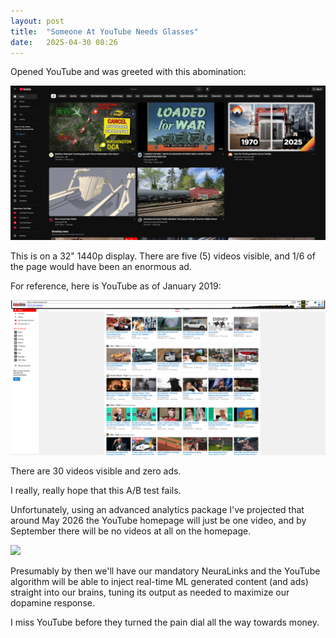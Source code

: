 ```yaml
---
layout: post
title:  "Someone At YouTube Needs Glasses"
date:   2025-04-30 08:26
---
```


Opened YouTube and was greeted with this abomination:

<img src="/assets/posts/2025-04-30-someone-at-youtube-needs-glasses/abomination.png">

This is on a 32" 1440p display. There are five (5) videos visible, and 1/6 of 
the page would have been an enormous ad.

For reference, here is YouTube as of January 2019:

<img src="/assets/posts/2025-04-30-someone-at-youtube-needs-glasses/old.png">

There are 30 videos visible and zero ads.

I really, really hope that this A/B test fails.

Unfortunately, using an advanced analytics package I've projected that around
May 2026 the YouTube homepage will just be one video, and by September there 
will be no videos at all on the homepage. 

<img src="/assets/posts/2025-04-30-someone-at-youtube-needs-glasses/projection.png.png">

Presumably by then we'll have our mandatory NeuraLinks and the YouTube algorithm
will be able to inject real-time ML generated content (and ads) straight into 
our brains, tuning its output as needed to maximize our dopamine response.

I miss YouTube before they turned the pain dial all the way towards money.
